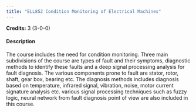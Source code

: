 ```yaml
---
title: "ELL852 Condition Monitoring of Electrical Machines"
---
```

**Credits:** 3 (3-0-0)

#### Description
The course includes the need for condition monitoring. Three main subdivisions of the course are types of fault and their symptoms, diagnostic methods to identify these faults and a deep signal processing analysis for fault diagnosis. The various components prone to fault are stator, rotor, shaft, gear box, bearing etc. The diagnosis methods includes diagnosis based on temperature, infrared signal, vibration, noise, motor current signature analysis etc. various signal processing techniques such as fuzzy logic, neural network from fault diagnosis point of view are also included in this course.